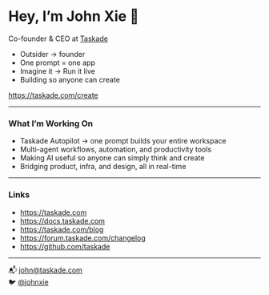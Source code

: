 # Hey, I’m John Xie 👋

Co-founder & CEO at [Taskade](https://taskade.com)  

- Outsider → founder
- One prompt = one app
- Imagine it → Run it live
- Building so anyone can create

https://taskade.com/create

---

### What I’m Working On

- Taskade Autopilot → one prompt builds your entire workspace  
- Multi-agent workflows, automation, and productivity tools  
- Making AI useful so anyone can simply think and create  
- Bridging product, infra, and design, all in real-time

---

### Links

- https://taskade.com  
- https://docs.taskade.com  
- https://taskade.com/blog  
- https://forum.taskade.com/changelog  
- https://github.com/taskade

---

📬 [john@taskade.com](mailto:john@taskade.com)  
🐦 [@johnxie](https://x.com/johnxie)  
